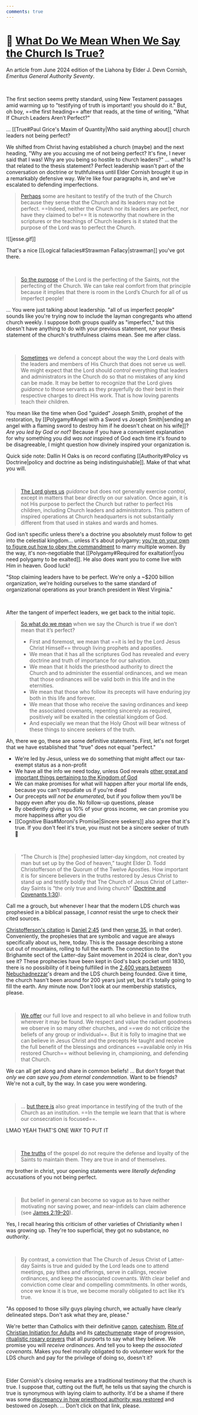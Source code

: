 ```yaml
---
comments: true
---
```

# 💭 [What Do We Mean When We Say the Church Is True?](https://www.churchofjesuschrist.org/study/liahona/2024/06/06-what-do-we-mean-when-we-say-the-church-is-true?lang=eng)

An article from June 2024 edition of the Liahona by Elder J. Devn Cornish, *Emeritus General Authority Seventy*.

&nbsp;

The first section seems pretty standard, using New Testament passages amid warming up to "testifying of truth is important! you should do it." But, oh boy, ==the first heading== after that reads, at the time of writing, "What If Church Leaders Aren’t Perfect?"

... [[True#Paul Grice's Maxim of Quantity|Who said anything about]] church leaders not being perfect?

We shifted from Christ having established a church (maybe) and the next heading, "Why are you accusing me of not being perfect? It's fine, I never said that I was! Why are you being so hostile to church leaders?" ... what? Is that related to the thesis statement? Perfect leadership wasn't part of the conversation on doctrine or truthfulness until Elder Cornish brought it up in a remarkably defensive way. We're like four paragraphs in, and we've escalated to defending imperfections.

> [Perhaps](https://www.churchofjesuschrist.org/study/liahona/2024/06/06-what-do-we-mean-when-we-say-the-church-is-true?lang=eng&id=p4#p4) some are hesitant to testify of the truth of the Church because they sense that the Church and its leaders may not be perfect. ==Indeed, neither the Church nor its leaders are perfect, nor have they claimed to be!== It is noteworthy that nowhere in the scriptures or the teachings of Church leaders is it stated that the purpose of the Lord was to perfect the Church.

![[jesse.gif]]

That's a nice [[Logical fallacies#Strawman Fallacy|strawman]] you've got there.

&nbsp;

> [So the purpose](https://www.churchofjesuschrist.org/study/liahona/2024/06/06-what-do-we-mean-when-we-say-the-church-is-true?lang=eng&id=p8#p8) of the Lord is the perfecting of the Saints, not the perfecting of the Church. We can take real comfort from that principle because it implies that there is room in the Lord’s Church for all of us imperfect people!

... You were just talking about leadership. "all of us imperfect people" sounds like you're trying now to include the layman congregants who attend church weekly. I suppose both groups qualify as "imperfect," but this doesn't have anything to do with your previous statement, nor your thesis statement of the church's truthfulness claims mean. See me after class.

&nbsp;

> [Sometimes](https://www.churchofjesuschrist.org/study/liahona/2024/06/06-what-do-we-mean-when-we-say-the-church-is-true?lang=eng&id=p14#p14) we defend a concept about the way the Lord deals with the leaders and members of His Church that does not serve us well. We might expect that the Lord should *control* everything that leaders and administrators in the Church do so that no mistakes of any kind can be made. It may be better to recognize that the Lord gives *guidance* to those servants as they prayerfully do their best in their respective charges to direct His work. That is how loving parents teach their children.

You mean like the time when God "guided" Joseph Smith, prophet of the restoration, by [[Polygamy#Angel with a Sword vs Joseph Smith|sending an angel with a flaming sword to destroy him if he doesn't cheat on his wife]]? *Are you led by God or not*? Because if you have a convenient explanation for why something you did *was not* inspired of God each time it's found to be disagreeable, I might question how divinely inspired your organization is.

Quick side note: Dallin H Oaks is on record conflating [[Authority#Policy vs Doctrine|policy and doctrine as being indistinguishable]]. Make of that what you will.

&nbsp;

> [The Lord gives us](https://www.churchofjesuschrist.org/study/liahona/2024/06/06-what-do-we-mean-when-we-say-the-church-is-true?lang=eng&id=p15#p15) _guidance_ but does not generally exercise _control_, except in matters that bear directly on our salvation. Once again, it is not His purpose to perfect the Church but rather to perfect His children, including Church leaders and administrators. This pattern of inspired operations at Church headquarters is not substantially different from that used in stakes and wards and homes.

God isn't specific unless there's a doctrine you absolutely must follow to get into the celestial kingdom... unless it's about polygamy; [you're on your own to figure out how to obey the commandment](https://www.churchofjesuschrist.org/study/manual/gospel-topics-essays/plural-marriage-in-kirtland-and-nauvoo?lang=eng&id=p3#p3) to marry multiple women. By the way, it's non-negotiable that [[Polygamy#Required for exaltation!|you need polygamy to be exalted]]. He also does want you to come live with Him in heaven. Good luck!

"Stop claiming leaders have to be perfect. We're only a ~$200 billion organization, we're holding ourselves to the same standard of organizational operations as your branch president in West Virginia."

&nbsp;

After the tangent of imperfect leaders, we get back to the initial topic.

> [So what do we mean](https://www.churchofjesuschrist.org/study/liahona/2024/06/06-what-do-we-mean-when-we-say-the-church-is-true?lang=eng&id=p18-p24#p18) when we say the Church is true if we don’t mean that it’s perfect?
> 
> - First and foremost, we mean that ==it is led by the Lord Jesus Christ Himself== through living prophets and apostles.
> - We mean that it has all the scriptures God has revealed and every doctrine and truth of importance for our salvation.
> - We mean that it holds the priesthood authority to direct the Church and to administer the essential ordinances, and we mean that those ordinances will be valid both in this life and in the eternities.
> - We mean that those who follow its precepts will have enduring joy both in this life and forever.
> - We mean that those who receive the saving ordinances and keep the associated covenants, repenting sincerely as required, positively _will_ be exalted in the celestial kingdom of God.
> - And especially we mean that the Holy Ghost will bear witness of these things to sincere seekers of the truth.

Ah, there we go, these are some definitive statements. First, let's not forget that we have established that "true" does not equal "perfect."

- We're led by Jesus, unless we do something that might affect our tax-exempt status as a non-profit
- We have all the info we need today, unless God reveals [other great and important things pertaining to the Kingdom of God](https://www.churchofjesuschrist.org/study/scriptures/pgp/a-of-f/1?lang=eng&id=p9#p9)
- We can make promises for what will happen after your mortal life ends, because you can't repudiate us if you're dead
- Our precepts *will not be enumerated*, but if you follow them you'll be happy even after you die. No follow-up questions, please
- By obediently giving us 10% of your gross income, we can promise you more happiness after you die
- [[Cognitive Bias#Moroni's Promise|Sincere seekers]] also agree that it's true. If you don't feel it's true, you must not be a sincere seeker of truth 😤

&nbsp;

> “The Church is [the] prophesied latter-day kingdom, not created by man but set up by the God of heaven,” taught Elder D. Todd Christofferson of the Quorum of the Twelve Apostles. How important it is for sincere believers in the truths restored by Jesus Christ to stand up and testify boldly that The Church of Jesus Christ of Latter-day Saints is “the only true and living church” ([Doctrine and Covenants 1:30](https://www.churchofjesuschrist.org/study/scriptures/dc-testament/dc/1?lang=eng&id=p30#p30)).

Call me a grouch, but whenever I hear that the modern LDS church was prophesied in a biblical passage, I *cannot* resist the urge to check their cited sources.

[Christofferson's citation](https://www.churchofjesuschrist.org/study/general-conference/2015/10/why-the-church?lang=eng&para=7#note33) is [Daniel 2:45](https://www.churchofjesuschrist.org/study/scriptures/ot/dan/2?lang=eng&id=45#p45) (and then [verse 35](https://www.churchofjesuschrist.org/study/scriptures/ot/dan/2?lang=eng&id=35#p35), in that order). Conveniently, the prophesies that are symbolic and vague are always specifically about us, here, today. This is the passage describing a stone cut out of mountains, rolling to full the earth. The connection to the Brighamite sect of the Latter-day Saint movement in 2024 is clear, don't you see it? These prophecies have been kept in God's back pocket until 1830, there is no possibility of it being fulfilled in the [2,400 years between Nebuchadnezzar](https://en.wikipedia.org/wiki/Nebuchadnezzar_II)'s dream and the LDS church being founded. Give it time, the church hasn't been around for 200 years just yet, but it's totally going to fill the earth. Any minute now. Don't look at our membership statistics, please.

&nbsp;

> [We offer](https://www.churchofjesuschrist.org/study/liahona/2024/06/06-what-do-we-mean-when-we-say-the-church-is-true?lang=eng&id=p27#p27) our full love and respect to all who believe in and follow truth wherever it may be found. We respect and value the radiant goodness we observe in so many other churches, and ==we do not criticize the beliefs of any group or individual==. But it is folly to imagine that we can believe in Jesus Christ and the precepts He taught and receive the full benefit of the blessings and ordinances ==available only in His restored Church== without believing in, championing, and defending that Church.

We can all get along and share in common beliefs! ... But don't forget that *only we can save you from eternal condemnation*. Want to be friends? We're not a cult, by the way. In case you were wondering.

&nbsp;

> ... [but there is](https://www.churchofjesuschrist.org/study/liahona/2024/06/06-what-do-we-mean-when-we-say-the-church-is-true?lang=eng&id=p28#p28) also great importance in testifying of the truth of the Church as an institution. ==In the temple we learn that that is where our consecration is focused==.

LMAO YEAH THAT'S ONE WAY TO PUT IT

&nbsp;

> [The truths](https://www.churchofjesuschrist.org/study/liahona/2024/06/06-what-do-we-mean-when-we-say-the-church-is-true?lang=eng&id=p29#p29) of the gospel do not require the defense and loyalty of the Saints to maintain them. They are true in and of themselves.

my brother in christ, your opening statements were *literally defending* accusations of you not being perfect.

&nbsp;

> But belief in general can become so vague as to have neither motivating nor saving power, and near-infidels can claim adherence (see [James 2:19–20](https://www.churchofjesuschrist.org/study/scriptures/nt/james/2?lang=eng&id=p19-p20#p19)).

Yes, I recall hearing this criticism of other varieties of Christianity when I was growing up. They're too superficial, they got no substance, no *authority*.

&nbsp;

> By contrast, a conviction that The Church of Jesus Christ of Latter-day Saints is true and guided by the Lord leads one to attend meetings, pay tithes and offerings, serve in callings, receive ordinances, and keep the associated covenants. With clear belief and conviction come clear and compelling commitments. In other words, once we know it is true, we become morally obligated to act like it’s true.

"As opposed to those silly guys playing church, we actually have clearly delineated steps. Don't ask what they are, please."

We're better than Catholics with their definitive [canon](https://www.vatican.va/archive/cod-iuris-canonici/cic_index_en.html), [catechism](https://www.vatican.va/archive/ENG0015/_INDEX.HTM), [Rite of Christian Initiation for Adults](https://hcpsb.org/how-to-become-catholic/) and its [catechumenate](https://www.britannica.com/topic/catechumen) stage of progression, [ritualistic rosary prayers](https://www.vatican.va/special/rosary/documents/misteri_en.html) that all purports to say what they believe. We promise you will *receive ordinances*. And tell you to keep *the associated covenants*. Makes you feel morally obligated to do volunteer work for the LDS church and pay for the privilege of doing so, doesn't it?

&nbsp;

Elder Cornish's closing remarks are a traditional testimony that the church is true. I suppose that, cutting out the fluff, he tells us that saying the church is true is synonymous with laying claim to authority. It'd be a shame if there was some [discrepancy in how priesthood authority was restored](https://www.ldsdiscussions.com/priesthood) and bestowed on Joseph. ... Don't click on that link, please.